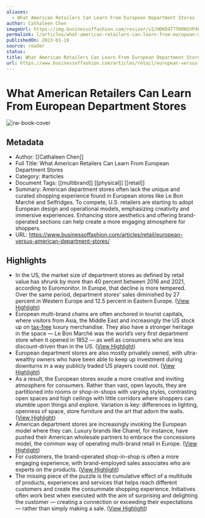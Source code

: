 ```yaml
---
aliases:
  - What American Retailers Can Learn From European Department Stores
author: Cathaleen Chen
imageUrl: https://img.businessoffashion.com/resizer/v2/HDKO4T7TKRHSVP4FSCTCXPLLO4.jpg?smart=true&auth=8f7d17bfa0cc2959a138b0bfaadb9322b4ecdeb60fe3a61c43fb254e168bdf84&width=1200&height=630
permalink: l/articles/what-american-retailers-can-learn-from-european-department-stores
publishedOn: 2023-01-19
source: reader
status: 
title: What American Retailers Can Learn From European Department Stores
url: https://www.businessoffashion.com/articles/retail/european-versus-american-department-stores/
---
```

# What American Retailers Can Learn From European Department Stores

![rw-book-cover](https://img.businessoffashion.com/resizer/v2/HDKO4T7TKRHSVP4FSCTCXPLLO4.jpg?smart=true&auth=8f7d17bfa0cc2959a138b0bfaadb9322b4ecdeb60fe3a61c43fb254e168bdf84&width=1200&height=630)

## Metadata

- Author: [[Cathaleen Chen]]
- Full Title: What American Retailers Can Learn From European Department Stores
- Category: #articles
- Document Tags: [[multibrand]] [[physical]] [[retail]]
- Summary: American department stores often lack the unique and curated shopping experience found in European stores like Le Bon Marché and Selfridges. To compete, U.S. retailers are starting to adopt European design and operational models, emphasizing creativity and immersive experiences. Enhancing store aesthetics and offering brand-operated sections can help create a more engaging atmosphere for shoppers.
- URL: https://www.businessoffashion.com/articles/retail/european-versus-american-department-stores/

## Highlights

- In the US, the market size of department stores as defined by retail value has shrunk by more than 40 percent between 2016 and 2021, according to Euromonitor. In Europe, that decline is more tempered. Over the same period, department stores’ sales diminished by 27 percent in Western Europe and 12.5 percent in Eastern Europe. ([View Highlight](https://read.readwise.io/read/01jgk6qc2yg8qh6br8gfx3z6t6))
- European multi-brand chains are often anchored in tourist capitals, where visitors from Asia, the Middle East and increasingly the US stock up on [tax-free](https://www.businessoffashion.com/news/luxury/uk-luxury-brands-urge-government-to-bring-back-tax-free-shopping/) luxury merchandise. They also have a stronger heritage in the space — Le Bon Marché was the world’s very first department store when it opened in 1852 — as well as consumers who are less discount-driven than in the US. ([View Highlight](https://read.readwise.io/read/01jgk6scgbsanwz2wtp199txhd))
- European department stores are also mostly privately owned, with ultra-wealthy owners who have been able to keep up investment during downturns in a way publicly traded US players could not. ([View Highlight](https://read.readwise.io/read/01jgk6v05bv631b4k2k4av63v1))
- As a result, the European stores exude a more creative and inviting atmosphere for consumers. Rather than vast, open layouts, they are partitioned into rooms or shop-in-shops with varying styles, contrasting open spaces and high ceilings with little corridors where shoppers can stumble upon things and explore. Variation is key: differences in lighting, openness of space, store furniture and the art that adorn the walls. ([View Highlight](https://read.readwise.io/read/01jgk6wtyv0dkhz4hw174bk1jv))
- American department stores are increasingly invoking the European model where they can. Luxury brands like Chanel, for instance, have pushed their American wholesale partners to embrace the concessions model, the common way of operating multi-brand retail in Europe. ([View Highlight](https://read.readwise.io/read/01jgk6z8p10sqh70r2bsgcx1p1))
- For customers, the brand-operated shop-in-shop is often a more engaging experience, with brand-employed sales associates who are experts on the products. ([View Highlight](https://read.readwise.io/read/01jgk6zsp1fb6zg3e6k1edtda6))
- The missing piece of the puzzle is the cumulative effect of a multitude of products, experiences and services that helps reach different customers and create the consummate shopping experience. Initiatives often work best when executed with the aim of surprising and delighting the customer — creating a connection or exceeding their expectations — rather than simply making a sale. ([View Highlight](https://read.readwise.io/read/01jgk71js8k4myn4d2b93xdc1t))
